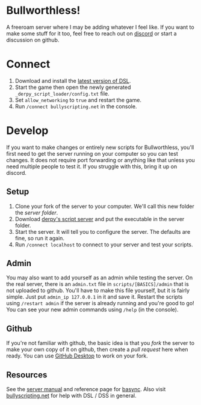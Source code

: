 # Bullworthless!
A freeroam server where I may be adding whatever I feel like.
If you want to make some stuff for it too, feel free to reach out on [discord](https://discord.gg/r6abc7Avpm) or start a discussion on github.

# Connect
1. Download and install the [latest version of DSL](http://bullyscripting.net/downloads.html#dsl).
2. Start the game then open the newly generated `_derpy_script_loader/config.txt` file.
3. Set `allow_networking` to `true` and restart the game.
4. Run `/connect bullyscripting.net` in the console.

# Develop
If you want to make changes or entirely new scripts for Bullworthless, you'll first need to get the server running on your computer so you can test changes.
It does not require port forwarding or anything like that unless you need multiple people to test it. If you struggle with this, bring it up on discord.

## Setup
1. Clone your fork of the server to your computer. We'll call this new folder the *server folder*.
2. Download [derpy's script server](http://bullyscripting.net/downloads.html#dsl) and put the executable in the server folder.
3. Start the server. It will tell you to configure the server. The defaults are fine, so run it again.
4. Run `/connect localhost` to connect to your server and test your scripts.

## Admin
You may also want to add yourself as an admin while testing the server.
On the real server, there is an `admin.txt` file in `scripts/[BASICS]/admin` that is not uploaded to github.
You'll have to make this file yourself, but it is fairly simple. Just put `admin_ip 127.0.0.1` in it and save it.
Restart the scripts using `/restart admin` if the server is already running and you're good to go!
You can see your new admin commands using `/help` (in the console).

## Github
If you're not familiar with github, the basic idea is that you *fork* the server to make your own copy of it on github, then create a *pull request* here when ready.
You can use [GitHub Desktop](https://desktop.github.com/) to work on your fork.

## Resources
See the [server manual](http://bullyscripting.net/server.html) and reference page for [basync](http://bullyscripting.net/basync.html).
Also visit [bullyscripting.net](http://bullyscripting.net) for help with DSL / DSS in general.